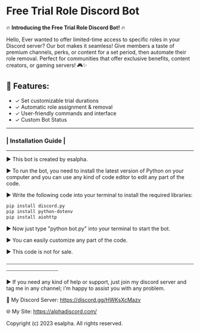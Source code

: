 # Free Trial Role Discord Bot

🔥 **Introducing the Free Trial Role Discord Bot!** 🔥

Hello, Ever wanted to offer limited-time access to specific roles in your Discord server? Our bot makes it seamless! Give members a taste of premium channels, perks, or content for a set period, then automate their role removal. Perfect for communities that offer exclusive benefits, content creators, or gaming servers! 🎮✨

## 👾 Features:

- ✓ Set customizable trial durations
- ✓ Automatic role assignment & removal
- ✓ User-friendly commands and interface
- ✓ Custom Bot Status

---
### | Installation Guide |
---

▶️ This bot is created by esalpha.

▶️ To run the bot, you need to install the latest version of Python on your computer and you can use any kind of code editor to edit any part of the code.

▶️ Write the following code into your terminal to install the required libraries:
```bash
pip install discord.py
pip install python-dotenv
pip install aiohttp
```

▶️ Now just type "python bot.py" into your terminal to start the bot.

▶️ You can easily customize any part of the code.

▶️ This code is not for sale.


⎯⎯⎯⎯⎯⎯⎯⎯⎯⎯⎯⎯⎯⎯⎯⎯⎯⎯⎯⎯⎯⎯⎯⎯⎯⎯⎯⎯⎯⎯⎯⎯⎯⎯⎯⎯⎯⎯⎯⎯⎯⎯⎯⎯⎯⎯⎯⎯⎯⎯⎯⎯⎯⎯⎯⎯⎯⎯⎯⎯⎯⎯⎯⎯⎯⎯⎯⎯⎯⎯⎯⎯⎯⎯⎯⎯⎯⎯⎯⎯⎯⎯⎯⎯⎯⎯⎯⎯⎯⎯⎯⎯


▶️ If you need any kind of help or support, just join my discord server and tag me in any channel; i'm happy to assist you with any problem.

📌 My Discord Server:  https://discord.gg/HWKsXcMazv

🌐 My Site:  https://alphadiscord.com/



Copyright (c) 2023 esalpha. All rights reserved.
